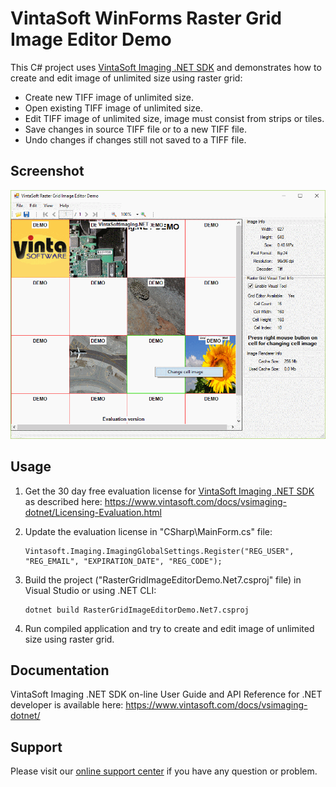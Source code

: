 # VintaSoft WinForms Raster Grid Image Editor Demo

This C# project uses <a href="https://www.vintasoft.com/vsimaging-dotnet-index.html">VintaSoft Imaging .NET SDK</a> and demonstrates how to create and edit image of unlimited size using raster grid:
* Create new TIFF image of unlimited size.
* Open existing TIFF image of unlimited size.
* Edit TIFF image of unlimited size, image must consist from strips or tiles.
* Save changes in source TIFF file or to a new TIFF file.
* Undo changes if changes still not saved to a TIFF file.


## Screenshot
<img src="vintasoft-raster-grid-image-editor-demo.png" title="VintaSoft Raster Grid Image Editor Demo">


## Usage
1. Get the 30 day free evaluation license for <a href="https://www.vintasoft.com/vsimaging-dotnet-index.html" target="_blank">VintaSoft Imaging .NET SDK</a> as described here: <a href="https://www.vintasoft.com/docs/vsimaging-dotnet/Licensing-Evaluation.html" target="_blank">https://www.vintasoft.com/docs/vsimaging-dotnet/Licensing-Evaluation.html</a>

2. Update the evaluation license in "CSharp\MainForm.cs" file:
   ```
   Vintasoft.Imaging.ImagingGlobalSettings.Register("REG_USER", "REG_EMAIL", "EXPIRATION_DATE", "REG_CODE");
   ```

3. Build the project ("RasterGridImageEditorDemo.Net7.csproj" file) in Visual Studio or using .NET CLI:
   ```
   dotnet build RasterGridImageEditorDemo.Net7.csproj
   ```

4. Run compiled application and try to create and edit image of unlimited size using raster grid.


## Documentation
VintaSoft Imaging .NET SDK on-line User Guide and API Reference for .NET developer is available here: https://www.vintasoft.com/docs/vsimaging-dotnet/


## Support
Please visit our <a href="https://myaccount.vintasoft.com/">online support center</a> if you have any question or problem.

